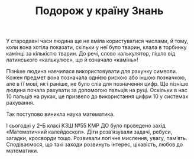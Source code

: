 ﻿---
title: Подорож у країну Знань
---

У стародавні часи людина ще не вміла користуватися числами, й тому, коли вона хотіла показати, скільки у неї було тварин, клала в торбинку камінці за кількістю тварин. До речі, слово калькулятор, пішло від латинського «калькулює», що й означало «камінь»! 

Пізніше людина навчилася використовувати для рахунку символи. Кожен предмет вона позначала однією рискою або іншою позначкою, але в її мові, як і раніше, не було слів для позначення цифр. Ще пізніше людина почала рахувати за допомогою пальців на руці. Оскільки в нас 10 пальців на руках, це призвело до використання цифри 10 у системах рахування.

Так поступово виникла наука математика.

І сьогодні у 2–Б класі КЗШ №55 КМР ДО було проведено захід «Математичний калейдоскоп». Діти розв’язували задачі, ребуси, загадки, кросворди тощо. Розвивали логічне мислення, увагу, пам’ять. Сподіваємося, що такі заходи розвинуть інтерес, цікавість, любов до математики. 

<slideshow></slideshow>
